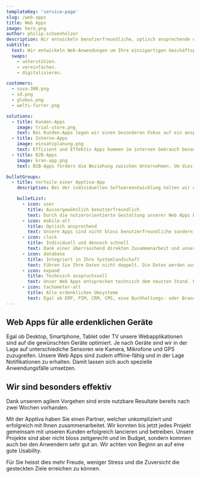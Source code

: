 ```yaml
---
templateKey: 'service-page'
slug: /web-apps
title: Web Apps
image: hero.png
author: philip-schoenholzer
description: Wir entwickeln benutzer­freundliche, optisch ansprechende und technisch anspruchsvolle Webapplikationen um Ihre einzigartigen Geschäftsprozesse abzubilden.
subtitle:
  text: Wir entwickeln Web-Anwendungen um Ihre einzigartigen Geschäftsprozesse zu
  swaps:
    - unterstützen.
    - vereinfachen.
    - digitalisieren.

customers:
  - suva-300.png
  - sd.png
  - globus.png
  - welti-furrer.png

solutions:
  - title: Kunden-Apps
    image: trial-store.png
    text: Bei Kunden-Apps legen wir einen besonderen Fokus auf ein ansprechendes Design und einfache Bedienung. So steht einem guten Kundenerlebnis nichts im Weg.
  - title: Interne-Apps
    image: einsatzplanung.png
    text: Effizient und Effektiv Apps kommen im internen Gebrauch besonders gut an. Entsprechend legen wir den Fokus auf die Unterstützung des Anwenders ohne ihm im Weg zu stehen.
  - title: B2B-Apps
    image: kran-app.png
    text: B2B-Apps fördern die Beziehung zwischen Unternehmen. Um dies optimal zu unterstützen, digitalisieren wir die entsprechenden Unternehmensprozesse einfach und verständlich.

bulletGroups:
  - title: Vorteile einer Apptiva-App
    description: Bei der individuellen Softwareentwicklung halten wir uns an das <a href="http://www.lean-enterprise-app.com/">Manifest der Lean Enterprise App</a>.

    bulletList:
      - icon: user
        title: Ausser­gewöhnlich benutzer­freundlich
        text: Durch die nutzerorientierte Gestaltung unserer Web Apps befinden sich die Anwender im Zentrum. Sie erhalten eine Lösung die verständlich, einfach und schnell zu bedienen ist.
      - icon: mobile-alt
        title: Optisch ansprechend
        text: Unsere Apps sind nicht bloss benutzerfreundliche sondern auch optisch ansprechend.
      - icon: clock
        title: Individuell und dennoch schnell
        text: Dank einer überraschend direkten Zusammenarbeit und unserem agilen Vorgehen sind bereits nach wenigen Tagen die ersten Ergebnisse im Einsatz.
      - icon: database
        title: Integriert in Ihre System­landschaft
        text: Führen Sie Ihre Daten nicht doppelt. Die Daten werden aus bestehenden Systemen bezogen und die Resultate zurückgeschrieben.
      - icon: expand
        title: Technisch anspruchsvoll
        text: Unser Web Apps entsprechen technisch dem neusten Stand. Unsere Software-Ingenieure können auch komplexe Anforderungen erfolgreich und hochwertig umsetzen.
      - icon: tachometer-alt
        title: Alle erdenklichen Umsysteme
        text: Egal ob ERP, PIM, CRM, CMS, eine Buchhaltungs- oder Branchenlösung, wir integrieren technisch anspruchsvolle Umsysteme souverän.
---
```


## Web Apps für alle erdenklichen Geräte

Egal ob Desktop, Smartphone, Tablet oder TV unsere Webapplikationen sind auf die gewünschten Geräte optimiert. Je nach Geräte sind wir in der Lage auf unterschiediche Sensoren wie Kamera, Mikrofone und GPS zuzugreifen. Unsere Web Apps sind zudem offline-fähig und in der Lage Notifikationen zu erhalten. Damit lassen sich auch spezielle Anwendungsfälle umsetzen.

## Wir sind besonders effektiv

Dank unserem agilem Vorgehen sind erste nutzbare Resultate bereits nach zwei Wochen vorhanden.

Mit der Apptiva haben Sie einen Partner, welcher unkompliziert und erfolgreich mit Ihnen zusammenarbeitet. Wir konnten bis jetzt jedes Projekt gemeinsam mit unseren Kunden erfolgreich lancieren und betreiben. Unsere Projekte sind aber nicht bloss zeitgerecht und im Budget, sondern kommen auch bei den Anwendern sehr gut an. Wir achten von Beginn an auf eine gute Usability.

Für Sie heisst dies mehr Freude, weniger Stress und die Zuversicht die gesteckten Ziele erreichen zu können.
